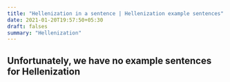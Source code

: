 ```yaml
---
title: "Hellenization in a sentence | Hellenization example sentences"
date: 2021-01-20T19:57:50+05:30
draft: falses
summary: "Hellenization"
---
```

## Unfortunately, we have no example sentences for Hellenization                 
